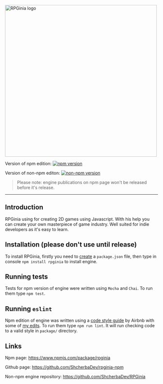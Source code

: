 <img src="https://camo.githubusercontent.com/b529c1ef9225dae56457d17f7a3069d61036c921/68747470733a2f2f73686368657262616465762e6769746875622e696f2f696d616765732f525047696e69612532306c6f676f25323066756c6c2e706e67" alt="RPGinia logo" data-canonical-src="https://shcherbadev.github.io/images/RPGinia%20logo%20full.png" width="500">

Version of npm edition: [![npm version](https://badge.fury.io/js/rpginia.svg)](https://www.npmjs.com/package/rpginia)

Version of non-npm editon: [![non-npm version](https://badge.fury.io/gh/ShcherbaDev%2FRPGinia.svg)](https://github.com/ShcherbaDev/RPGinia)

> Please note: engine publications on npm page won't be released before it's release.

---

## Introduction
RPGinia using for creating 2D games using Javascript. With his help you can create your own masterpiece of game industry. Well suited for indie developers as it's easy to learn.

## Installation (please don't use until release)
To install RPGinia, firstly you need to [create](https://docs.npmjs.com/creating-a-package-json-file) a `package.json` file, then type in console `npm install rpginia` to install engine.

## Running tests
Tests for npm version of engine were written using `Mocha` and `Chai`. To run them type `npm test`.

## Running `eslint`
Npm edition of engine was written using a [code style guide](https://github.com/airbnb/javascript) by Airbnb with some of [my edits](https://github.com/ShcherbaDev/rpginia-npm/blob/master/.eslintrc.json). To run them type `npm run lint`. It will run checking code to a valid style in `package/` directory.

## Links
Npm page: https://www.npmjs.com/package/rpginia

Github page: https://github.com/ShcherbaDev/rpginia-npm

Non-npm engine repository: https://github.com/ShcherbaDev/RPGinia
